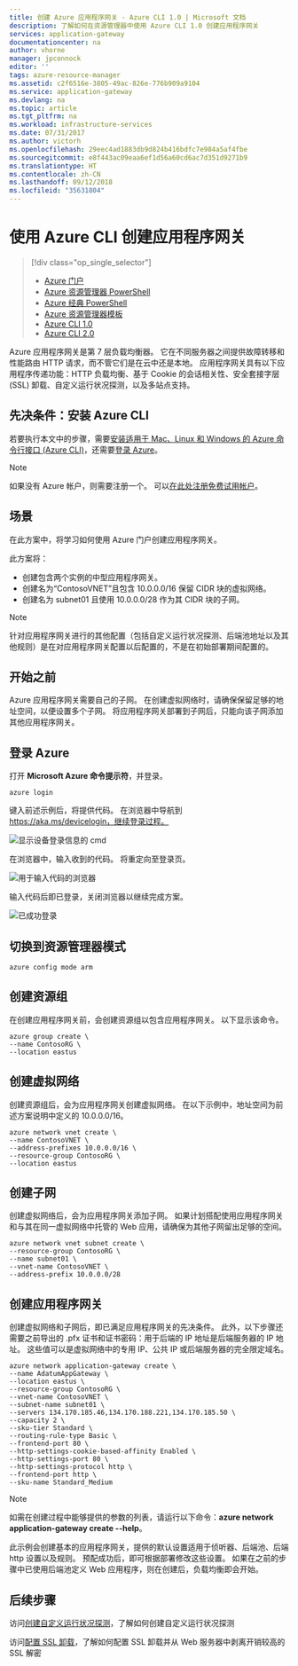 ```yaml
---
title: 创建 Azure 应用程序网关 - Azure CLI 1.0 | Microsoft 文档
description: 了解如何在资源管理器中使用 Azure CLI 1.0 创建应用程序网关
services: application-gateway
documentationcenter: na
author: vhorne
manager: jpconnock
editor: ''
tags: azure-resource-manager
ms.assetid: c2f6516e-3805-49ac-826e-776b909a9104
ms.service: application-gateway
ms.devlang: na
ms.topic: article
ms.tgt_pltfrm: na
ms.workload: infrastructure-services
ms.date: 07/31/2017
ms.author: victorh
ms.openlocfilehash: 29eec4ad1883db9d824b416bdfc7e984a5af4fbe
ms.sourcegitcommit: e8f443ac09eaa6ef1d56a60cd6ac7d351d9271b9
ms.translationtype: HT
ms.contentlocale: zh-CN
ms.lasthandoff: 09/12/2018
ms.locfileid: "35631804"
---
```

# <a name="create-an-application-gateway-by-using-the-azure-cli"></a>使用 Azure CLI 创建应用程序网关

> [!div class="op_single_selector"]
> * [Azure 门户](application-gateway-create-gateway-portal.md)
> * [Azure 资源管理器 PowerShell](application-gateway-create-gateway-arm.md)
> * [Azure 经典 PowerShell](application-gateway-create-gateway.md)
> * [Azure 资源管理器模板](application-gateway-create-gateway-arm-template.md)
> * [Azure CLI 1.0](application-gateway-create-gateway-cli.md)
> * [Azure CLI 2.0](application-gateway-create-gateway-cli.md)
> 
> 

Azure 应用程序网关是第 7 层负载均衡器。 它在不同服务器之间提供故障转移和性能路由 HTTP 请求，而不管它们是在云中还是本地。 应用程序网关具有以下应用程序传递功能：HTTP 负载均衡、基于 Cookie 的会话相关性、安全套接字层 (SSL) 卸载、自定义运行状况探测，以及多站点支持。

## <a name="prerequisite-install-the-azure-cli"></a>先决条件：安装 Azure CLI

若要执行本文中的步骤，需要[安装适用于 Mac、Linux 和 Windows 的 Azure 命令行接口 (Azure CLI)](../xplat-cli-install.md)，还需要[登录 Azure](/cli/azure/authenticate-azure-cli)。 

> [!NOTE]
> 如果没有 Azure 帐户，则需要注册一个。 可以[在此处注册免费试用帐户](../active-directory/fundamentals/sign-up-organization.md)。

## <a name="scenario"></a>场景

在此方案中，将学习如何使用 Azure 门户创建应用程序网关。

此方案将：

* 创建包含两个实例的中型应用程序网关。
* 创建名为“ContosoVNET”且包含 10.0.0.0/16 保留 CIDR 块的虚拟网络。
* 创建名为 subnet01 且使用 10.0.0.0/28 作为其 CIDR 块的子网。

> [!NOTE]
> 针对应用程序网关进行的其他配置（包括自定义运行状况探测、后端池地址以及其他规则）是在对应用程序网关配置以后配置的，不是在初始部署期间配置的。

## <a name="before-you-begin"></a>开始之前

Azure 应用程序网关需要自己的子网。 在创建虚拟网络时，请确保保留足够的地址空间，以便设置多个子网。 将应用程序网关部署到子网后，只能向该子网添加其他应用程序网关。

## <a name="log-in-to-azure"></a>登录 Azure

打开 **Microsoft Azure 命令提示符**，并登录。 

```azurecli-interactive
azure login
```

键入前述示例后，将提供代码。 在浏览器中导航到 https://aka.ms/devicelogin，继续登录过程。

![显示设备登录信息的 cmd][1]

在浏览器中，输入收到的代码。 将重定向至登录页。

![用于输入代码的浏览器][2]

输入代码后即已登录，关闭浏览器以继续完成方案。

![已成功登录][3]

## <a name="switch-to-resource-manager-mode"></a>切换到资源管理器模式

```azurecli-interactive
azure config mode arm
```

## <a name="create-the-resource-group"></a>创建资源组

在创建应用程序网关前，会创建资源组以包含应用程序网关。 以下显示该命令。

```azurecli-interactive
azure group create \
--name ContosoRG \
--location eastus
```

## <a name="create-a-virtual-network"></a>创建虚拟网络

创建资源组后，会为应用程序网关创建虚拟网络。  在以下示例中，地址空间为前述方案说明中定义的 10.0.0.0/16。

```azurecli-interactive
azure network vnet create \
--name ContosoVNET \
--address-prefixes 10.0.0.0/16 \
--resource-group ContosoRG \
--location eastus
```

## <a name="create-a-subnet"></a>创建子网

创建虚拟网络后，会为应用程序网关添加子网。  如果计划搭配使用应用程序网关和与其在同一虚拟网络中托管的 Web 应用，请确保为其他子网留出足够的空间。

```azurecli-interactive
azure network vnet subnet create \
--resource-group ContosoRG \
--name subnet01 \
--vnet-name ContosoVNET \
--address-prefix 10.0.0.0/28 
```

## <a name="create-the-application-gateway"></a>创建应用程序网关

创建虚拟网络和子网后，即已满足应用程序网关的先决条件。 此外，以下步骤还需要之前导出的 .pfx 证书和证书密码：用于后端的 IP 地址是后端服务器的 IP 地址。 这些值可以是虚拟网络中的专用 IP、公共 IP 或后端服务器的完全限定域名。

```azurecli-interactive
azure network application-gateway create \
--name AdatumAppGateway \
--location eastus \
--resource-group ContosoRG \
--vnet-name ContosoVNET \
--subnet-name subnet01 \
--servers 134.170.185.46,134.170.188.221,134.170.185.50 \
--capacity 2 \
--sku-tier Standard \
--routing-rule-type Basic \
--frontend-port 80 \
--http-settings-cookie-based-affinity Enabled \
--http-settings-port 80 \
--http-settings-protocol http \
--frontend-port http \
--sku-name Standard_Medium
```

> [!NOTE]
> 如需在创建过程中能够提供的参数的列表，请运行以下命令：**azure network application-gateway create --help**。

此示例会创建基本的应用程序网关，提供的默认设置适用于侦听器、后端池、后端 http 设置以及规则。 预配成功后，即可根据部署修改这些设置。
如果在之前的步骤中已使用后端池定义 Web 应用程序，则在创建后，负载均衡即会开始。

## <a name="next-steps"></a>后续步骤

访问[创建自定义运行状况探测](application-gateway-create-probe-portal.md)，了解如何创建自定义运行状况探测

访问[配置 SSL 卸载](application-gateway-ssl-arm.md)，了解如何配置 SSL 卸载并从 Web 服务器中剥离开销较高的 SSL 解密

<!--Image references-->

[scenario]: ./media/application-gateway-create-gateway-cli-nodejs/scenario.png
[1]: ./media/application-gateway-create-gateway-cli-nodejs/figure1.png
[2]: ./media/application-gateway-create-gateway-cli-nodejs/figure2.png
[3]: ./media/application-gateway-create-gateway-cli-nodejs/figure3.png
